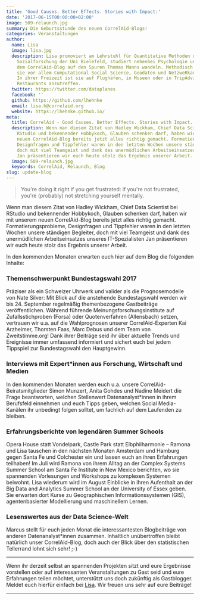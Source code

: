 ```yaml
---
title: 'Good Causes. Better Effects. Stories with Impact:'
date: '2017-06-15T00:00:00+02:00'
image: 509-relaunch.jpg
summary: Die Geburtsstunde des neuen CorrelAid-Blogs!
categories: Veranstaltungen
author:
  name: Lisa
  image: lisa.jpg
  description: Lisa promoviert am Lehrstuhl für Quantitative Methoden der empirischen
    Sozialforschung der Uni Bielefeld, studiert nebenbei Psychologie und möchte mit
    dem CorrelAid-Blog auf den Spuren Thomas Manns wandeln. Methodisch begeistern
    sie vor allem Computational Social Science, Geodaten und NetzweRkanalysen [sic!].
    In ihrer Freizeit ist sie auf Flughäfen, in Museen oder in TripAdvisor-zertifizierten
    Restaurants anzutreffen.
  twitter: https://twitter.com/dataplanes
  facebook: ''
  github: https://github.com/lhehnke
  email: lisa.h@correlaid.org
  website: https://lhehnke.github.io/
meta:
  title: CorrelAid - Good Causes. Better Effects. Stories with Impact.
  description: Wenn man diesem Zitat von Hadley Wickham, Chief Data Scientist bei
    RStudio und bekennender Hobbykoch, Glauben schenken darf, haben wir mit unserem
    neuen CorrelAid-Blog bereits jetzt alles richtig gemacht. Formatierungsprobleme,
    Designfragen und Tippfehler waren in den letzten Wochen unsere ständigen Begleiter,
    doch mit viel Teamgeist und dank des unermüdlichen Arbeitseinsatzes unseres IT-Spezialisten
    Jan präsentieren wir euch heute stolz das Ergebnis unserer Arbeit.
  image: 509-relaunch.jpg
  keywords: CorrelAid, Relaunch, Blog
slug: update-blog
---
```


> You're doing it right if you get frustrated: if you're not frustrated,
> you're (probably) not stretching yourself mentally.

Wenn man diesem Zitat von Hadley Wickham, Chief Data Scientist bei
RStudio und bekennender Hobbykoch, Glauben schenken darf, haben wir mit
unserem neuen CorrelAid-Blog bereits jetzt alles richtig gemacht.
Formatierungsprobleme, Designfragen und Tippfehler waren in den letzten
Wochen unsere ständigen Begleiter, doch mit viel Teamgeist und dank des
unermüdlichen Arbeitseinsatzes unseres IT-Spezialisten Jan präsentieren
wir euch heute stolz das Ergebnis unserer Arbeit.

In den kommenden Monaten erwarten euch hier auf dem Blog die folgenden
Inhalte:


### Themenschwerpunkt Bundestagswahl 2017

Präziser als ein Schweizer Uhrwerk und valider als die Prognosemodelle
von Nate Silver: Mit Blick auf die anstehende Bundestagswahl werden wir
bis 24. September regelmäßig themenbezogene Gastbeiträge
veröffentlichen. Während führende Meinungsforschungsinstitute auf
Zufallsstichproben (Forsa) oder Quotenverfahren (Allensbach) setzen,
vertrauen wir u.a. auf die Wahlprognosen unserer CorrelAid-Experten Kai
Arzheimer, Thorsten Faas, Marc Debus und dem Team von Zweitstimme.org!
Dank ihrer Beiträge seid ihr über aktuelle Trends und Ereignisse immer
umfassend informiert und sichert euch bei jedem Tippspiel zur
Bundestagswahl den Hauptgewinn.


### Interviews mit Expert\*innen aus Forschung, Wirtschaft und Medien

In den kommenden Monaten werden euch u.a. unsere
CorrelAid-Beiratsmitglieder Simon Munzert, Anita Gohdes und Nadine
Meidert die Frage beantworten, welchen Stellenwert Datenanalyst\*innen in
ihrem Berufsfeld einnehmen und euch Tipps geben, welchen Social
Media-Kanälen ihr unbedingt folgen solltet, um fachlich auf dem
Laufenden zu bleiben.


### Erfahrungsberichte von legendären Summer Schools

Opera House statt Vondelpark, Castle Park statt Elbphilharmonie – Ramona
und Lisa tauschen in den nächsten Monaten Amsterdam und Hamburg gegen
Santa Fe und Colchester ein und lassen euch an ihren Erfahrungen
teilhaben! Im Juli wird Ramona von ihrem Alltag an der Complex Systems
Summer School am Santa Fe Institute in New Mexico berichten, wo sie
spannenden Vorlesungen und Workshops zu komplexen Systemen beiwohnt.
Lisa wiederum wird im August Einblicke in ihren Aufenthalt an der Big
Data and Analytics Summer School an der University of Essex geben. Sie
erwarten dort Kurse zu Geographischen Informationssystemen (GIS),
agentenbasierter Modellierung und maschinellem Lernen.


### Lesenswertes aus der Data Science-Welt

Marcus stellt für euch jeden Monat die interessantesten Blogbeiträge von
anderen Datenanalyst\*innen zusammen. Inhaltlich unübertroffen bleibt
natürlich unser CorrelAid-Blog, doch auch der Blick über den
statistischen Tellerrand lohnt sich sehr! ;-)

------------------------------------------------------------------------

Wenn ihr derzeit selbst an spannenden Projekten sitzt und eure
Ergebnisse vorstellen oder auf interessanten Veranstaltungen zu Gast
seid und eure Erfahrungen teilen möchtet, unterstützt uns doch zukünftig
als Gastblogger. Meldet euch hierfür einfach bei
[Lisa](mailto:blog@correlaid.org). Wir freuen uns sehr auf eure
Beiträge!

------------------------------------------------------------------------




